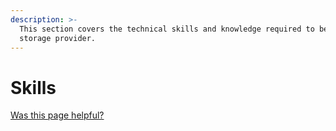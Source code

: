 ```yaml
---
description: >-
  This section covers the technical skills and knowledge required to become a
  storage provider.
---
```


# Skills

[Was this page helpful?](https://airtable.com/apppq4inOe4gmSSlk/pagoZHC2i1iqgphgl/form?prefill\_Page+URL=https://docs.filecoin.io/storage-providers/skills)
